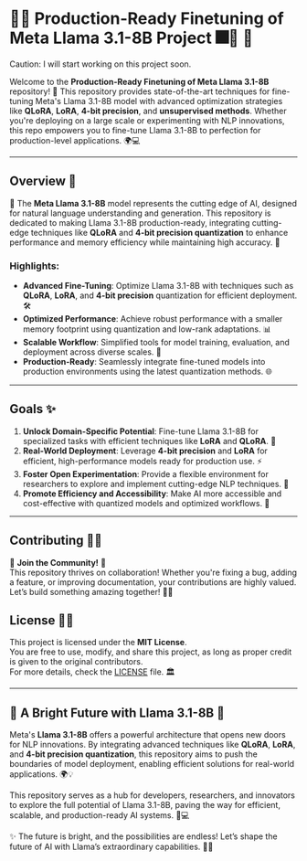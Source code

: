 # 🎇✨ Production-Ready Finetuning of Meta Llama 3.1-8B Project 🎆🚀 🎯
Caution: I will start working on this project soon.

Welcome to the **Production-Ready Finetuning of Meta Llama 3.1-8B** repository! 🌟 This repository provides state-of-the-art techniques for fine-tuning Meta's Llama 3.1-8B model with advanced optimization strategies like **QLoRA**, **LoRA**, **4-bit precision**, and **unsupervised methods**. Whether you're deploying on a large scale or experimenting with NLP innovations, this repo empowers you to fine-tune Llama 3.1-8B to perfection for production-level applications. 🌍💻

---

## Overview 🌠

🎯 The **Meta Llama 3.1-8B** model represents the cutting edge of AI, designed for natural language understanding and generation. This repository is dedicated to making Llama 3.1-8B production-ready, integrating cutting-edge techniques like **QLoRA** and **4-bit precision quantization** to enhance performance and memory efficiency while maintaining high accuracy. 🚀

### Highlights:
- **Advanced Fine-Tuning**: Optimize Llama 3.1-8B with techniques such as **QLoRA**, **LoRA**, and **4-bit precision** quantization for efficient deployment. 🛠️
- **Optimized Performance**: Achieve robust performance with a smaller memory footprint using quantization and low-rank adaptations. 📊
- **Scalable Workflow**: Simplified tools for model training, evaluation, and deployment across diverse scales. 🔄
- **Production-Ready**: Seamlessly integrate fine-tuned models into production environments using the latest quantization methods. 🌐

---

## Goals ✨

1. **Unlock Domain-Specific Potential**: Fine-tune Llama 3.1-8B for specialized tasks with efficient techniques like **LoRA** and **QLoRA**. 🧠
2. **Real-World Deployment**: Leverage **4-bit precision** and **LoRA** for efficient, high-performance models ready for production use. ⚡
3. **Foster Open Experimentation**: Provide a flexible environment for researchers to explore and implement cutting-edge NLP techniques. 🔬
4. **Promote Efficiency and Accessibility**: Make AI more accessible and cost-effective with quantized models and optimized workflows. 📘

---

## Contributing 🚀🌟

🎉 **Join the Community!** 🎉  
This repository thrives on collaboration! Whether you're fixing a bug, adding a feature, or improving documentation, your contributions are highly valued. Let’s build something amazing together! 💪💡

## License 📜✨

This project is licensed under the **MIT License**.  
You are free to use, modify, and share this project, as long as proper credit is given to the original contributors.  
For more details, check the [LICENSE](LICENSE) file. 🏛️  

---

## 🌠 A Bright Future with Llama 3.1-8B 🌠

Meta's **Llama 3.1-8B** offers a powerful architecture that opens new doors for NLP innovations. By integrating advanced techniques like **QLoRA**, **LoRA**, and **4-bit precision quantization**, this repository aims to push the boundaries of model deployment, enabling efficient solutions for real-world applications. 🌍💡  

This repository serves as a hub for developers, researchers, and innovators to explore the full potential of Llama 3.1-8B, paving the way for efficient, scalable, and production-ready AI systems. 🚀💻  

✨ The future is bright, and the possibilities are endless! Let’s shape the future of AI with Llama’s extraordinary capabilities. 🎇🎆
